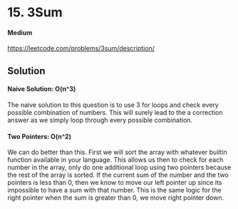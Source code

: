 # 15. 3Sum

#### Medium

https://leetcode.com/problems/3sum/description/

## Solution

#### Naive Solution: O(n^3)

The naive solution to this question is to use 3 for loops and check every
possible combination of numbers. This will surely lead to the a correction
answer as we simply loop through every possible combination.

#### Two Pointers: O(n^2)

We can do better than this. First we will sort the array with whatever builtin
function available in your language. This allows us then to check for each number in the array, only do one additional loop using two pointers because the rest of the array is sorted.
If the current sum of the number and the two pointers is less than 0, then we know to move our left pointer up since its impossible to have a sum with that number. This is the same logic for the right pointer when the sum is greater than 0, we move right pointer down.

